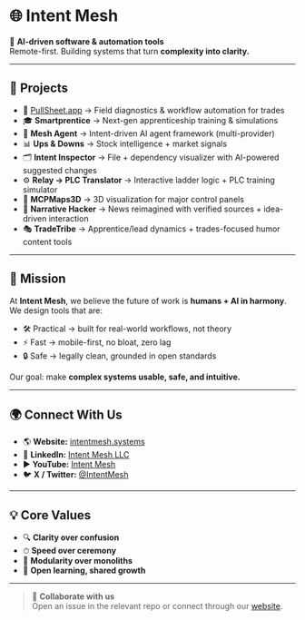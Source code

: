# 🌐 Intent Mesh  

🚀 **AI-driven software & automation tools**  
Remote-first. Building systems that turn **complexity into clarity.**  

---

## 🔧 Projects
- 📱 [PullSheet.app](https://pullsheet.app) → Field diagnostics & workflow automation for trades  
- 🎓 **Smartprentice** → Next-gen apprenticeship training & simulations  
- 🤖 **Mesh Agent** → Intent-driven AI agent framework (multi-provider)  
- 📊 **Ups & Downs** → Stock intelligence + market signals  
- 🗂 **Intent Inspector** → File + dependency visualizer with AI-powered suggested changes  
- ⚙️ **Relay → PLC Translator** → Interactive ladder logic + PLC training simulator  
- 🧭 **MCPMaps3D** → 3D visualization for major control panels  
- 📰 **Narrative Hacker** → News reimagined with verified sources + idea-driven interaction  
- 🎭 **TradeTribe** → Apprentice/lead dynamics + trades-focused humor content tools  

---

## 🎯 Mission
At **Intent Mesh**, we believe the future of work is **humans + AI in harmony**.  
We design tools that are:  
- 🛠 Practical → built for real-world workflows, not theory  
- ⚡ Fast → mobile-first, no bloat, zero lag  
- 🔒 Safe → legally clean, grounded in open standards  

Our goal: make **complex systems usable, safe, and intuitive.**  

---

## 🌍 Connect With Us
- 🌎 **Website:** [intentmesh.systems](https://intentmesh.systems)  
- 💼 **LinkedIn:** [Intent Mesh LLC](https://www.linkedin.com/company/intent-mesh-llc)  
- ▶️ **YouTube:** [Intent Mesh](https://www.youtube.com/@IntentMesh)  
- 🐦 **X / Twitter:** [@IntentMesh](https://twitter.com/intentmesh)  

---

## 💡 Core Values
- 🔍 **Clarity over confusion**  
- ⏱ **Speed over ceremony**  
- 🧩 **Modularity over monoliths**  
- 🌱 **Open learning, shared growth**  

---

> 💬 **Collaborate with us**  
Open an issue in the relevant repo or connect through our [website](https://intentmesh.systems).  
